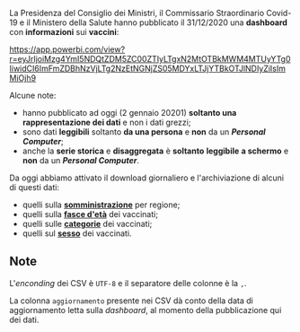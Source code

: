 La Presidenza del Consiglio dei Ministri, il Commissario Straordinario Covid-19 e il Ministero della Salute hanno pubblicato il 31/12/2020 una **dashboard** con **informazioni** sui **vaccini**:

<https://app.powerbi.com/view?r=eyJrIjoiMzg4YmI5NDQtZDM5ZC00ZTIyLTgxN2MtOTBkMWM4MTUyYTg0IiwidCI6ImFmZDBhNzVjLTg2NzEtNGNjZS05MDYxLTJjYTBkOTJlNDIyZiIsImMiOjh9>

Alcune note:

- hanno pubblicato ad oggi (2 gennaio 20201) **soltanto una rappresentazione dei dati** e non i dati grezzi;
- sono dati **leggibili** soltanto **da una persona** e **non** da un ***Personal Computer***;
- anche la **serie storica** e **disaggregata** è **soltanto** **leggibile** **a schermo** e **non** da un ***Personal Computer***.

Da oggi abbiamo attivato il download giornaliero e l'archiviazione di alcuni di questi dati:

- quelli sulla [**somministrazione**](processing/somministrazioni.csv) per regione;
- quelli sulla [**fasce d'età**](processing/fasceEta.csv) dei vaccinati;
- quelli sulle [**categorie**](processing/categoria.csv) dei vaccinati;
- quelli sul [**sesso**](processing/sesso.csv) dei vaccinati.

## Note

L'*enconding* dei CSV è `UTF-8` e il separatore delle colonne è la `,`.

La colonna `aggiornamento` presente nei CSV dà conto della data di aggiornamento letta sulla *dashboard*, al momento della pubblicazione qui dei dati.

